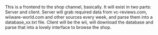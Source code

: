 This is a frontend to the shop channel, basically. It will exist in two parts: Server and client. Server will grab required data from vc-reviews.com, wiiware-world.com and other sources every week, and parse them into a database\_xx.txt file. Client will be the wii, will download the database and parse that into a lovely interface to browse the shop.